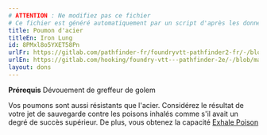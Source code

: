```yaml
---
# ATTENTION : Ne modifiez pas ce fichier
# Ce fichier est généré automatiquement par un script d'après les données du module Foundry VTT officiel et de sa traduction
title: Poumon d'acier
titleEn: Iron Lung
id: 8PMxl8o5YXET58Pn
urlFr: https://gitlab.com/pathfinder-fr/foundryvtt-pathfinder2-fr/-/blob/master/data/feats/8PMxl8o5YXET58Pn.htm
urlEn: https://gitlab.com/hooking/foundry-vtt---pathfinder-2e/-/blob/master/packs/data/feats.db/iron-lung.json
layout: dons
---
```

**Prérequis** Dévouement de greffeur de golem

Vos poumons sont aussi résistants que l'acier. Considérez le résultat de votre jet de sauvegarde contre les poisons inhalés comme s'il avait un degré de succès supérieur. De plus, vous obtenez la capacité [Exhale Poison](../actions/expirer-le-poison.html)
